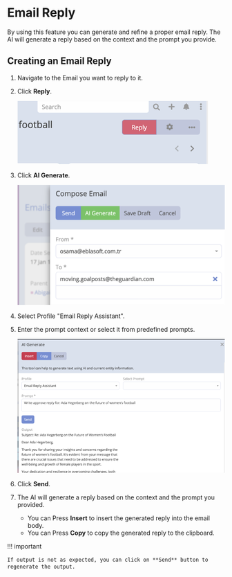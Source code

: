 # Email Reply

By using this feature you can generate and refine a proper email reply. The AI will generate a reply based on the
context and the prompt you provide.

## Creating an Email Reply

1. Navigate to the Email you want to reply to it.
2. Click **Reply**.

   ![img.png](../../../_static/images/extensions/ai/features/img_5.png)

3. Click **AI Generate**.

   ![img.png](../../../_static/images/extensions/ai/features/img_6.png)

4. Select Profile "Email Reply Assistant".
5. Enter the prompt context or select it from predefined prompts.

   ![img.png](../../../_static/images/extensions/ai/features/img_7.png)

6. Click **Send**.
7. The AI will generate a reply based on the context and the prompt you provided.
    - You can Press **Insert** to insert the generated reply into the email body.
    - You can Press **Copy** to copy the generated reply to the clipboard.

!!! important

    If output is not as expected, you can click on **Send** button to regenerate the output.